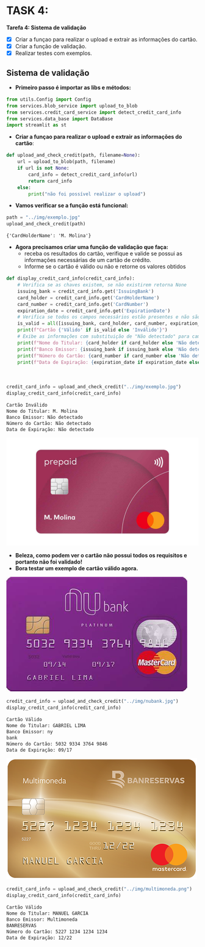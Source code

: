

# TASK 4: 

**Tarefa 4: Sistema de validação**

* [x] Criar a funçao para realizar o upload e extrair as informações do cartão.
* [x] Criar a função de validação.
* [x] Realizar testes com exemplos.

## Sistema de validação

* **Primeiro passo é importar as libs e métodos:**


```python
from utils.Config import Config 
from services.blob_service import upload_to_blob
from services.credit_card_service import detect_credit_card_info
from services.data_base import DataBase 
import streamlit as st 
```

* **Criar a funçao para realizar o upload e extrair as informações do cartão**:


```python
def upload_and_check_credit(path, filename=None):
    url = upload_to_blob(path, filename)
    if url is not None:
        card_info = detect_credit_card_info(url)
        return card_info
    else:
        print("não foi possível realizar o upload")

```

* **Vamos verificar se a função está funcional:**


```python
path = "../img/exemplo.jpg"
upload_and_check_credit(path)
```




    {'CardHolderName': 'M. Molina'}



* **Agora precisamos criar uma função de validação que faça:**
    - receba os resultados do cartão, verifique e valide se possui as informações necessárias de um cartão de crédito.
    - Informe se o cartão é válido ou não e retorne os valores obtidos


```python
def display_credit_card_info(credit_card_info): 
    # Verifica se as chaves existem, se não existirem retorna None
    issuing_bank = credit_card_info.get('IssuingBank')
    card_holder = credit_card_info.get('CardHolderName')
    card_number = credit_card_info.get('CardNumber')
    expiration_date = credit_card_info.get('ExpirationDate')
    # Verifica se todos os campos necessários estão presentes e não são None
    is_valid = all([issuing_bank, card_holder, card_number, expiration_date])
    print(f"Cartão {'Válido' if is_valid else 'Inválido'}")
    # Exibe as informações com substituição de "Não detectado" para campos ausentes
    print(f"Nome do Titular: {card_holder if card_holder else 'Não detectado'}")
    print(f"Banco Emissor: {issuing_bank if issuing_bank else 'Não detectado'}")
    print(f"Número do Cartão: {card_number if card_number else 'Não detectado'}")
    print(f"Data de Expiração: {expiration_date if expiration_date else 'Não detectado'}")
    
    
```


```python
credit_card_info = upload_and_check_credit("../img/exemplo.jpg") 
display_credit_card_info(credit_card_info)
```

    Cartão Inválido
    Nome do Titular: M. Molina
    Banco Emissor: Não detectado
    Número do Cartão: Não detectado
    Data de Expiração: Não detectado


![img](./img/exemplo.jpg)

* **Beleza, como podem ver o cartão não possui todos os requisitos e portanto não foi validado!**
* **Bora testar um exemplo de cartão válido agora.**

![card](./img/nubank.jpg)


```python
credit_card_info = upload_and_check_credit("../img/nubank.jpg") 
display_credit_card_info(credit_card_info)
```

    Cartão Válido
    Nome do Titular: GABRIEL LIMA
    Banco Emissor: ny
    bank
    Número do Cartão: 5032 9334 3764 9846
    Data de Expiração: 09/17


![img](./img/multimoneda.png)


```python
credit_card_info = upload_and_check_credit("../img/multimoneda.png") 
display_credit_card_info(credit_card_info)
```

    Cartão Válido
    Nome do Titular: MANUEL GARCIA
    Banco Emissor: Multimoneda
    BANRESERVAS
    Número do Cartão: 5227 1234 1234 1234
    Data de Expiração: 12/22

